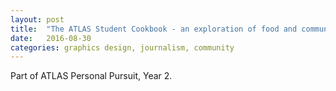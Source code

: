 ```yaml
---
layout: post
title:  "The ATLAS Student Cookbook - an exploration of food and community"
date:   2016-08-30
categories: graphics design, journalism, community
---
```


Part of ATLAS Personal Pursuit, Year 2.
